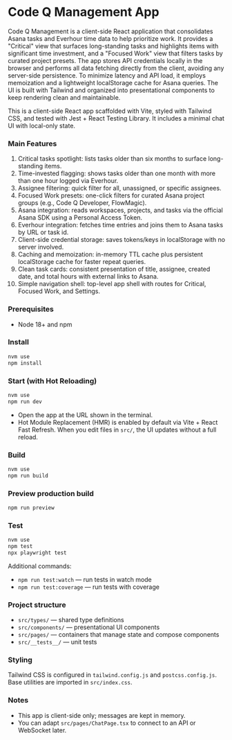 # Code Q Management App

Code Q Management is a client-side React application that consolidates Asana tasks and Everhour time data to help prioritize work. It provides a "Critical" view that surfaces long-standing tasks and highlights items with significant time investment, and a "Focused Work" view that filters tasks by curated project presets. The app stores API credentials locally in the browser and performs all data fetching directly from the client, avoiding any server-side persistence. To minimize latency and API load, it employs memoization and a lightweight localStorage cache for Asana queries. The UI is built with Tailwind and organized into presentational components to keep rendering clean and maintainable.

This is a client-side React app scaffolded with Vite, styled with Tailwind CSS, and tested with Jest + React Testing Library. It includes a minimal chat UI with local-only state.

### Main Features

1. Critical tasks spotlight: lists tasks older than six months to surface long-standing items.
2. Time-invested flagging: shows tasks older than one month with more than one hour logged via Everhour.
3. Assignee filtering: quick filter for all, unassigned, or specific assignees.
4. Focused Work presets: one-click filters for curated Asana project groups (e.g., Code Q Developer, FlowMagic).
5. Asana integration: reads workspaces, projects, and tasks via the official Asana SDK using a Personal Access Token.
6. Everhour integration: fetches time entries and joins them to Asana tasks by URL or task id.
7. Client-side credential storage: saves tokens/keys in localStorage with no server involved.
8. Caching and memoization: in-memory TTL cache plus persistent localStorage cache for faster repeat queries.
9. Clean task cards: consistent presentation of title, assignee, created date, and total hours with external links to Asana.
10. Simple navigation shell: top-level app shell with routes for Critical, Focused Work, and Settings.

### Prerequisites
- Node 18+ and npm

### Install
```bash
nvm use
npm install
```

### Start (with Hot Reloading)
```bash
nvm use
npm run dev
```
- Open the app at the URL shown in the terminal.
- Hot Module Replacement (HMR) is enabled by default via Vite + React Fast Refresh. When you edit files in `src/`, the UI updates without a full reload.

### Build
```bash
nvm use
npm run build
```

### Preview production build
```bash
npm run preview
```

### Test
```bash
nvm use
npm test
npx playwright test
```

Additional commands:
- `npm run test:watch` — run tests in watch mode
- `npm run test:coverage` — run tests with coverage

### Project structure
- `src/types/` — shared type definitions
- `src/components/` — presentational UI components
- `src/pages/` — containers that manage state and compose components
- `src/__tests__/` — unit tests

### Styling
Tailwind CSS is configured in `tailwind.config.js` and `postcss.config.js`. Base utilities are imported in `src/index.css`.

### Notes
- This app is client-side only; messages are kept in memory.
- You can adapt `src/pages/ChatPage.tsx` to connect to an API or WebSocket later.
